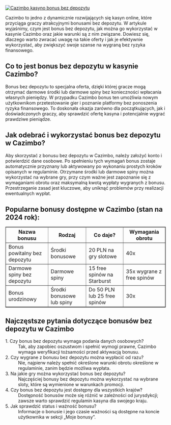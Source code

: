 [![Cazimbo kasyno bonus bez depozytu](https://123-caf.pages.dev/gitsignup.png)](https://vrmoo.ru/Bt82HjjY)

<p>Cazimbo to jedno z dynamicznie rozwijających się kasyn online, które przyciąga graczy atrakcyjnymi bonusami bez depozytu. W artykule wyjaśnimy, czym jest bonus bez depozytu, jak można go wykorzystać w kasynie Cazimbo oraz jakie warunki są z nim związane. Dowiesz się, dlaczego warto zwracać uwagę na takie oferty i jak je efektywnie wykorzystać, aby zwiększyć swoje szanse na wygraną bez ryzyka finansowego.</p>  <h2>Co to jest bonus bez depozytu w kasynie Cazimbo?</h2> <p>Bonus bez depozytu to specjalna oferta, dzięki której gracze mogą otrzymać darmowe środki lub darmowe spiny bez konieczności wpłacania własnych pieniędzy. W przypadku Cazimbo bonus ten umożliwia nowym użytkownikom przetestowanie gier i poznanie platformy bez ponoszenia ryzyka finansowego. To doskonała okazja zarówno dla początkujących, jak i doświadczonych graczy, aby sprawdzić ofertę kasyna i potencjalnie wygrać prawdziwe pieniądze.</p>  <h2>Jak odebrać i wykorzystać bonus bez depozytu w Cazimbo?</h2> <p>Aby skorzystać z bonusu bez depozytu w Cazimbo, należy założyć konto i potwierdzić dane osobowe. Po spełnieniu tych wymagań bonus zostaje automatycznie przyznany lub aktywowany po wykonaniu prostych kroków opisanych w regulaminie. Otrzymane środki lub darmowe spiny można wykorzystać na wybrane gry, przy czym ważne jest zapoznanie się z wymaganiami obrotu oraz maksymalną kwotą wypłaty wygranych z bonusu. Przestrzeganie zasad jest kluczowe, aby uniknąć problemów przy realizacji ewentualnych wypłat.</p>  <h2>Popularne bonusy dostępne w Cazimbo (stan na 2024 rok):</h2> <table border="1" cellpadding="8" cellspacing="0">   <thead>     <tr>       <th>Nazwa bonusu</th>       <th>Rodzaj</th>       <th>Co daje?</th>       <th>Wymagania obrotu</th>     </tr>   </thead>   <tbody>     <tr>       <td>Bonus powitalny bez depozytu</td>       <td>Środki bonusowe</td>       <td>20 PLN na gry slotowe</td>       <td>40x</td>     </tr>     <tr>       <td>Darmowe spiny bez depozytu</td>       <td>Darmowe spiny</td>       <td>15 free spinów na Starburst</td>       <td>35x wygrane z free spinów</td>     </tr>     <tr>       <td>Bonus urodzinowy</td>       <td>Środki bonusowe lub spiny</td>       <td>Do 50 PLN lub 25 free spinów</td>       <td>30x</td>     </tr>   </tbody> </table>  <h2>Najczęstsze pytania dotyczące bonusów bez depozytu w Cazimbo</h2> <dl>   <dt>1. Czy bonus bez depozytu wymaga podania danych osobowych?</dt>   <dd>Tak, aby zapobiec oszustwom i spełnić wymogi prawne, Cazimbo wymaga weryfikacji tożsamości przed aktywacją bonusu.</dd>      <dt>2. Czy wygrane z bonusu bez depozytu można wypłacić od razu?</dt>   <dd>Nie, najpierw należy spełnić określone warunki obrotu określone w regulaminie, zanim będzie możliwa wypłata.</dd>      <dt>3. Na jakie gry można wykorzystać bonus bez depozytu?</dt>   <dd>Najczęściej bonusy bez depozytu można wykorzystać na wybrane sloty, które są wymienione w warunkach promocji.</dd>      <dt>4. Czy bonus bez depozytu jest dostępny dla wszystkich krajów?</dt>   <dd>Dostępność bonusów może się różnić w zależności od jurysdykcji; zawsze warto sprawdzić regulamin kasyna dla swojego kraju.</dd>      <dt>5. Jak sprawdzić status i ważność bonusu?</dt>   <dd>Informacje o bonusie i jego czasie ważności są dostępne na koncie użytkownika w sekcji „Moje bonusy”.</dd> </dl>